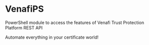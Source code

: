 # VenafiPS

PowerShell module to access the features of Venafi Trust Protection Platform REST API

Automate everything in your certificate world!
